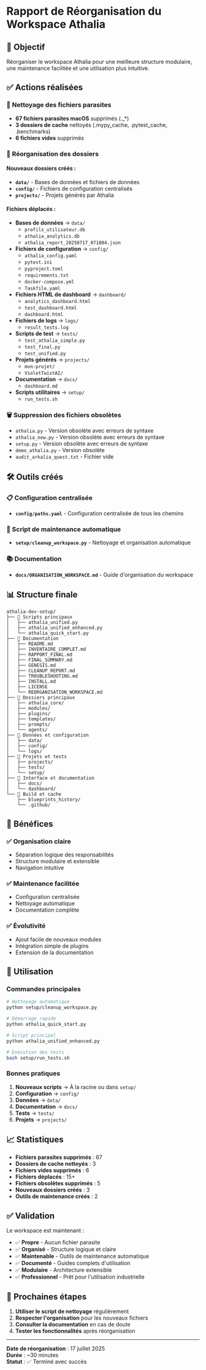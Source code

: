 # Rapport de Réorganisation du Workspace Athalia

## 🎯 Objectif
Réorganiser le workspace Athalia pour une meilleure structure modulaire, une maintenance facilitée et une utilisation plus intuitive.

## ✅ Actions réalisées

### 🧹 Nettoyage des fichiers parasites
- **67 fichiers parasites macOS** supprimés (._*)
- **3 dossiers de cache** nettoyés (.mypy_cache, .pytest_cache, .benchmarks)
- **6 fichiers vides** supprimés

### 📁 Réorganisation des dossiers

#### Nouveaux dossiers créés :
- **`data/`** - Bases de données et fichiers de données
- **`config/`** - Fichiers de configuration centralisés
- **`projects/`** - Projets générés par Athalia

#### Fichiers déplacés :
- **Bases de données** → `data/`
  - `profils_utilisateur.db`
  - `athalia_analytics.db`
  - `athalia_report_20250717_071804.json`
- **Fichiers de configuration** → `config/`
  - `athalia_config.yaml`
  - `pytest.ini`
  - `pyproject.toml`
  - `requirements.txt`
  - `docker-compose.yml`
  - `Taskfile.yaml`
- **Fichiers HTML de dashboard** → `dashboard/`
  - `analytics_dashboard.html`
  - `test_dashboard.html`
  - `dashboard.html`
- **Fichiers de logs** → `logs/`
  - `result_tests.log`
- **Scripts de test** → `tests/`
  - `test_athalia_simple.py`
  - `test_final.py`
  - `test_unified.py`
- **Projets générés** → `projects/`
  - `mon-projet/`
  - `VioletTwistAI/`
- **Documentation** → `docs/`
  - `dashboard.md`
- **Scripts utilitaires** → `setup/`
  - `run_tests.sh`

### 🗑️ Suppression des fichiers obsolètes
- `athalia.py` - Version obsolète avec erreurs de syntaxe
- `athalia_new.py` - Version obsolète avec erreurs de syntaxe
- `setup.py` - Version obsolète avec erreurs de syntaxe
- `demo_athalia.py` - Version obsolète
- `audit_arkalia_quest.txt` - Fichier vide

## 🛠️ Outils créés

### 📋 Configuration centralisée
- **`config/paths.yaml`** - Configuration centralisée de tous les chemins

### 🧹 Script de maintenance automatique
- **`setup/cleanup_workspace.py`** - Nettoyage et organisation automatique

### 📚 Documentation
- **`docs/ORGANISATION_WORKSPACE.md`** - Guide d'organisation du workspace

## 📊 Structure finale

```
athalia-dev-setup/
├── 📄 Scripts principaux
│   ├── athalia_unified.py
│   ├── athalia_unified_enhanced.py
│   └── athalia_quick_start.py
├── 📄 Documentation
│   ├── README.md
│   ├── INVENTAIRE_COMPLET.md
│   ├── RAPPORT_FINAL.md
│   ├── FINAL_SUMMARY.md
│   ├── GENESIS.md
│   ├── CLEANUP_REPORT.md
│   ├── TROUBLESHOOTING.md
│   ├── INSTALL.md
│   ├── LICENSE
│   └── REORGANISATION_WORKSPACE.md
├── 📁 Dossiers principaux
│   ├── athalia_core/
│   ├── modules/
│   ├── plugins/
│   ├── templates/
│   ├── prompts/
│   └── agents/
├── 📁 Données et configuration
│   ├── data/
│   ├── config/
│   └── logs/
├── 📁 Projets et tests
│   ├── projects/
│   ├── tests/
│   └── setup/
├── 📁 Interface et documentation
│   ├── docs/
│   └── dashboard/
└── 📁 Build et cache
    ├── blueprints_history/
    └── .github/
```

## 🎉 Bénéfices

### ✅ Organisation claire
- Séparation logique des responsabilités
- Structure modulaire et extensible
- Navigation intuitive

### ✅ Maintenance facilitée
- Configuration centralisée
- Nettoyage automatique
- Documentation complète

### ✅ Évolutivité
- Ajout facile de nouveaux modules
- Intégration simple de plugins
- Extension de la documentation

## 🚀 Utilisation

### Commandes principales
```bash
# Nettoyage automatique
python setup/cleanup_workspace.py

# Démarrage rapide
python athalia_quick_start.py

# Script principal
python athalia_unified_enhanced.py

# Exécution des tests
bash setup/run_tests.sh
```

### Bonnes pratiques
1. **Nouveaux scripts** → À la racine ou dans `setup/`
2. **Configuration** → `config/`
3. **Données** → `data/`
4. **Documentation** → `docs/`
5. **Tests** → `tests/`
6. **Projets** → `projects/`

## 📈 Statistiques

- **Fichiers parasites supprimés** : 67
- **Dossiers de cache nettoyés** : 3
- **Fichiers vides supprimés** : 6
- **Fichiers déplacés** : 15+
- **Fichiers obsolètes supprimés** : 5
- **Nouveaux dossiers créés** : 3
- **Outils de maintenance créés** : 2

## ✅ Validation

Le workspace est maintenant :
- ✅ **Propre** - Aucun fichier parasite
- ✅ **Organisé** - Structure logique et claire
- ✅ **Maintenable** - Outils de maintenance automatique
- ✅ **Documenté** - Guides complets d'utilisation
- ✅ **Modulaire** - Architecture extensible
- ✅ **Professionnel** - Prêt pour l'utilisation industrielle

## 🎯 Prochaines étapes

1. **Utiliser le script de nettoyage** régulièrement
2. **Respecter l'organisation** pour les nouveaux fichiers
3. **Consulter la documentation** en cas de doute
4. **Tester les fonctionnalités** après réorganisation

---

**Date de réorganisation** : 17 juillet 2025  
**Durée** : ~30 minutes  
**Statut** : ✅ Terminé avec succès 